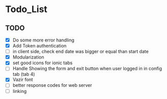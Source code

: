 # Todo_List

## TODO

- [x] Do some more error handling
- [x] Add Token authentication
- [ ] in client side, check end date was bigger or equal than start date
- [x] Modularization
- [x] set good icons for ionic tabs
- [ ] Handle Showing the form and exit button when user logged in in config tab (tab 4)
- [x] Vazir font
- [ ] better response codes for web server
- [ ] linking
